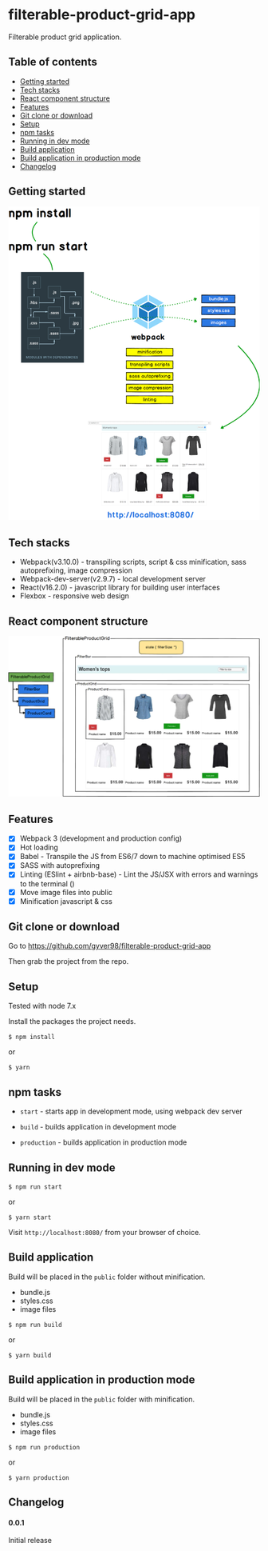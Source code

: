 # filterable-product-grid-app

Filterable product grid application.

## Table of contents
* [Getting started](#user-content-getting-started)
* [Tech stacks](#user-content-tech-stacks)
* [React component structure](#user-content-react-component-structure)
* [Features](#user-content-features)
* [Git clone or download](#user-content-git-clone-or-download)
* [Setup](#user-content-setup)
* [npm tasks](#user-content-npm-tasks)
* [Running in dev mode](#user-content-running-in-dev-mode)
* [Build application](#user-content-build-application)
* [Build application in production mode](#user-content-build-application-in-production-mode)
* [Changelog](#user-content-changelog)

## Getting started

![start](https://github.com/gyver98/blog-images/blob/master/filterable-product-grid/getting-started.png?raw=true)


## Tech stacks

* Webpack(v3.10.0) - transpiling scripts, script & css minification, sass autoprefixing, image compression
* Webpack-dev-server(v2.9.7) - local development server
* React(v16.2.0) - javascript library for building user interfaces 
* Flexbox - responsive web design

## React component structure

![structure](https://github.com/gyver98/blog-images/blob/master/filterable-product-grid/structure.png?raw=true)

## Features

- [x] Webpack 3 (development and production config)
- [x] Hot loading
- [x] Babel - Transpile the JS from ES6/7 down to machine optimised ES5
- [x] SASS with autoprefixing
- [x] Linting (ESlint + airbnb-base) - Lint the JS/JSX with errors and warnings to the terminal ()
- [x] Move image files into public
- [x] Minification javascript & css

## Git clone or download

Go to https://github.com/gyver98/filterable-product-grid-app

Then grab the project from the repo.

## Setup

Tested with node 7.x

Install the packages the project needs.

```
$ npm install
```
or 
```
$ yarn
```

## npm tasks

* `start` - starts app in development mode, using webpack dev server

* `build` - builds application in development mode

* `production` - builds application in production mode

## Running in dev mode

```
$ npm run start
```
or
```
$ yarn start
```

Visit `http://localhost:8080/` from your browser of choice.

## Build application

Build will be placed in the `public` folder without minification.
* bundle.js
* styles.css
* image files

```
$ npm run build
```
or
```
$ yarn build
```

## Build application in production mode

Build will be placed in the `public` folder with minification.
* bundle.js
* styles.css
* image files

```
$ npm run production
```
or
```
$ yarn production
```

## Changelog

#### 0.0.1

Initial release
